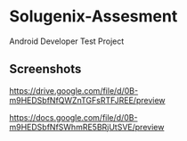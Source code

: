 # Solugenix-Assesment
Android Developer Test Project

## Screenshots
https://drive.google.com/file/d/0B-m9HEDSbfNfQWZnTGFsRTFJREE/preview

https://docs.google.com/file/d/0B-m9HEDSbfNfSWhmRE5BRjUtSVE/preview

